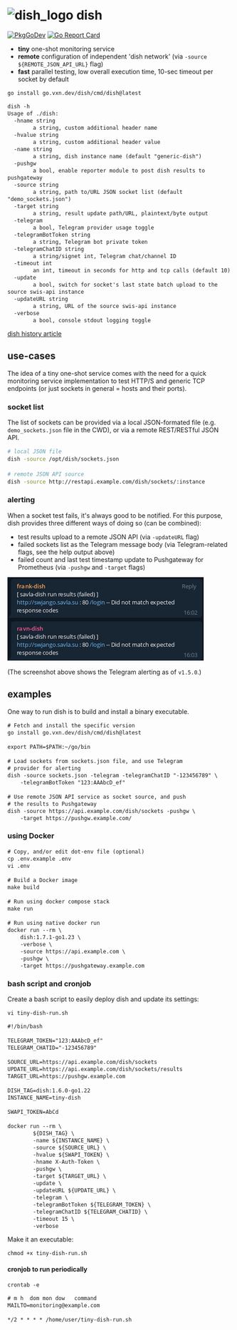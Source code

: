 <h1 align="left">
<img alt="dish_logo" src="https://vxn.dev/logos/dish.svg" width="90" height="90">
dish
</h1>

[![PkgGoDev](https://pkg.go.dev/badge/github.com/thevxn/dish)](https://pkg.go.dev/github.com/thevxn/dish)
[![Go Report Card](http://goreportcard.com/badge/github.com/thevxn/dish)](https://goreportcard.com/report/github.com/thevxn/dish)


+ __tiny__ one-shot monitoring service
+ __remote__ configuration of independent 'dish network' (via `-source ${REMOTE_JSON_API_URL}` flag)
+ __fast__ parallel testing, low overall execution time, 10-sec timeout per socket by default

```shell
go install go.vxn.dev/dish/cmd/dish@latest
```

```shell
dish -h
Usage of ./dish:
  -hname string
    	a string, custom additional header name
  -hvalue string
    	a string, custom additional header value
  -name string
    	a string, dish instance name (default "generic-dish")
  -pushgw
    	a bool, enable reporter module to post dish results to pushgateway
  -source string
    	a string, path to/URL JSON socket list (default "demo_sockets.json")
  -target string
    	a string, result update path/URL, plaintext/byte output
  -telegram
    	a bool, Telegram provider usage toggle
  -telegramBotToken string
    	a string, Telegram bot private token
  -telegramChatID string
    	a string/signet int, Telegram chat/channel ID
  -timeout int
    	an int, timeout in seconds for http and tcp calls (default 10)
  -update
    	a bool, switch for socket's last state batch upload to the source swis-api instance
  -updateURL string
    	a string, URL of the source swis-api instance
  -verbose
    	a bool, console stdout logging toggle
```

[dish history article](https://krusty.space/projects/savla-dish/)

## use-cases

The idea of a tiny one-shot service comes with the need for a quick monitoring service implementation to test HTTP/S and generic TCP endpoints (or just sockets in general = hosts and their ports).

### socket list

The list of sockets can be provided via a local JSON-formated file (e.g. `demo_sockets.json` file in the CWD), or via a remote REST/RESTful JSON API.

```bash
# local JSON file
dish -source /opt/dish/sockets.json

# remote JSON API source
dish -source http://restapi.example.com/dish/sockets/:instance
```

### alerting

When a socket test fails, it's always good to be notified. For this purpose, dish provides three different ways of doing so (can be combined):

+ test results upload to a remote JSON API (via `-updateURL` flag)
+ failed sockets list as the Telegram message body (via Telegram-related flags, see the help output above)
+ failed count and last test timestamp update to Pushgateway for Prometheus (via `-pushgw` and `-target` flags)

![telegram-alerting](/.github/savla-dish-telegram.png)

(The screenshot above shows the Telegram alerting as of `v1.5.0`.)

## examples

One way to run dish is to build and install a binary executable.

```shell
# Fetch and install the specific version
go install go.vxn.dev/dish/cmd/dish@latest

export PATH=$PATH:~/go/bin

# Load sockets from sockets.json file, and use Telegram 
# provider for alerting
dish -source sockets.json -telegram -telegramChatID "-123456789" \
	-telegramBotToken "123:AAAbcD_ef"

# Use remote JSON API service as socket source, and push
# the results to Pushgateway
dish -source https://api.example.com/dish/sockets -pushgw \
	-target https://pushgw.example.com/
```

### using Docker

```shell
# Copy, and/or edit dot-env file (optional)
cp .env.example .env
vi .env

# Build a Docker image
make build

# Run using docker compose stack
make run

# Run using native docker run
docker run --rm \
	dish:1.7.1-go1.23 \
	-verbose \
	-source https://api.example.com \
	-pushgw \
	-target https://pushgateway.example.com
```

### bash script and cronjob

Create a bash script to easily deploy dish and update its settings:

```shell
vi tiny-dish-run.sh
```

```shell
#!/bin/bash

TELEGRAM_TOKEN="123:AAAbcD_ef"
TELEGRAM_CHATID="-123456789"

SOURCE_URL=https://api.example.com/dish/sockets
UPDATE_URL=https://api.example.com/dish/sockets/results
TARGET_URL=https://pushgw.example.com

DISH_TAG=dish:1.6.0-go1.22
INSTANCE_NAME=tiny-dish

SWAPI_TOKEN=AbCd

docker run --rm \
        ${DISH_TAG} \
        -name ${INSTANCE_NAME} \
        -source ${SOURCE_URL} \
        -hvalue ${SWAPI_TOKEN} \
        -hname X-Auth-Token \
        -pushgw \
        -target ${TARGET_URL} \
        -update \
        -updateURL ${UPDATE_URL} \
        -telegram \
        -telegramBotToken ${TELEGRAM_TOKEN} \
        -telegramChatID ${TELEGRAM_CHATID} \
        -timeout 15 \
        -verbose
```

Make it an executable:

```shell
chmod +x tiny-dish-run.sh
```

#### cronjob to run periodically

```shell
crontab -e
```

```shell
# m h  dom mon dow   command
MAILTO=monitoring@example.com

*/2 * * * * /home/user/tiny-dish-run.sh
```

